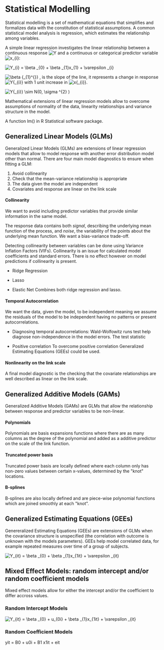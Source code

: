 # Statistical Modelling

Statistical modelling is a set of mathematical equations that simplifies and formalizes data with the constitution of statistical assumptions. A common statistical model analysis is regression, which estimates the relationship among variables.



A simple linear regression investigates the linear relationship between a continuous response <img src="https://latex.codecogs.com/gif.latex?Y" title="Y" /> and a continuous or categorical predictor variable <img src="https://latex.codecogs.com/gif.latex?X_{i}" title="x_{i}" />:

<img src="https://latex.codecogs.com/gif.latex?Y_{i}&space;=&space;\beta&space;_{0}&space;&plus;&space;\beta&space;_{1}x_{1}&space;&plus;&space;\varepsilon&space;_{i}" title="Y_{i} = \beta _{0} + \beta _{1}x_{1} + \varepsilon _{i}" />

<img src="https://latex.codecogs.com/gif.latex?\beta&space;{_{1}^{}}" title="\beta {_{1}^{}}" /> , is the slope of the line, it represents a change in response <img src="https://latex.codecogs.com/gif.latex?Y{_{i}}" title="Y{_{i}}" /> with 1 unit increase in <img src="https://latex.codecogs.com/gif.latex?x{_{i}}" title="x{_{i}}" />. 

<img src="https://latex.codecogs.com/gif.latex?Y{_{i}}&space;\sim&space;N(0,&space;\sigma&space;^{2}&space;)" title="Y{_{i}} \sim N(0, \sigma ^{2} )" />


Mathematical extensions of linear regression models allow to overcome assumptions of normality of the data, linearity relationships and variance structure in the model.

A function lm() in R Statistical software package.



## Generalized Linear Models (GLMs)

Generalized Linear Models (GLMs) are extensions of linear regression models that allow to model response with another error distribution model other than normal.
There are four main model diagnostics to ensure when fitting a GLM:
  1. Avoid collinearity
  2. Check that the mean-variance relationship is appropriate
  3. The data given the model are independent
  4. Covariates and response are linear on the link scale


#### Collinearity
We want to avoid including predictor variables that provide similar information in the same model. 

The response data contains both *signal*, describing the underlying mean function of the process, and *noise*, the variability of the points about the underlying mean function. 
We want a bias-variance trade-off.

Detecting collinearity between variables can be done using Variance Inflation Factors (VIFs). Collinearity is an issue for calculated model coefficients and standard errors. There is no effect however on model predictions if collinearity is present.

* Ridge Regression 

* Lasso 

* Elastic Net 
Combines both ridge regression and lasso.

#### Temporal Autocorrelation
We want the data, given the model, to be independent meaning we assume the residuals of the model to be independent having no patterns or present autocorrelations.

* Diagnosing temporal autocorrelations:
Wald-Wolfowitz runs test help diagnose non-independence in the model errors. The test statistic 

* Positive correlation
To overcome positive correlation Generalized Estimating Equations (GEEs) could be used.

#### Nonlinearity on the link scale 
A final model diagnostic is the checking that the covariate relationships are well described as linear on the link scale. 

## Generalized Additive Models (GAMs)
Generalized Additive Models (GAMs) are GLMs that allow the relationship between response and predictor variables to be non-linear.

#### Polynomials
Polynomials are basis expansions functions where there are as many columns as the degree of the polynomial and added as a additive predictor on the scale of the link function.

#### Truncated power basis
Truncated power basis are locally defined where each column only has non-zero values between certain x-values, determined by the "knot" locations.

#### B-splines
B-splines are also locally defined and are piece-wise polynomial functions which are joined smoothly at each "knot".


## Generalized Estimating Equations (GEEs)

Genereralized Estimating Equations (GEEs) are extensions of GLMs when the covariance structure is unspecified (the correlation with outcome is unknown with the models parameters). GEEs help model correlated data, for example repeated measures over time of a group of subjects.

<img src="https://latex.codecogs.com/gif.latex?Y_{it}&space;=&space;\beta&space;_{0}&space;&plus;&space;\beta&space;_{1}x_{1it}&space;&plus;&space;\varepsilon&space;_{it}" title="Y_{it} = \beta _{0} + \beta _{1}x_{1it} + \varepsilon _{it}" />


## Mixed Effect Models: random intercept and/or random coefficient models

Mixed effect models allow for either the intercept and/or the coefficient to differ accross values.

### Random Intercept Models


<img src="https://latex.codecogs.com/gif.latex?Y_{it}&space;=&space;\beta&space;_{0}&space;&plus;u_{0it}&space;&plus;&space;\beta&space;_{1}x_{1it}&space;&plus;&space;\varepsilon&space;_{it}" title="Y_{it} = \beta _{0} + u_{0i} + \beta _{1}x_{1it} + \varepsilon _{it}" />


### Random Coefficient Models
yit = B0 + u0i + B1 x1it + eit
